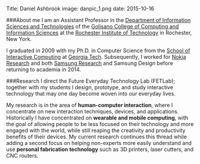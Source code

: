Title: Daniel Ashbrook
image: danpic_1.png
date: 2015-10-16

###About me
I am an Assistant Professor in the [Department of Information Sciences
and Technologies](http://ist.rit.edu/) of the [Golisano College of
Computing and Information Sciences](http://www.rit.edu/gccis) at the
[Rochester Institute of Technology](http://rit.edu) in Rochester, New
York.

I graduated in 2009 with my Ph.D. in Computer Science from the [School
of Interactive Computing](http://www.ic.gatech.edu/) at [Georgia
Tech](http://www.gatech.edu).  Subsequently, I worked for  [Nokia
Research](http://research.nokia.com) and both [Samsung
Research](http://sisa.samsung.com) and Samsung Design before returning
to academia in 2014.

###Research
I direct the Future Everyday Technology Lab (FETLab); together with my
students I design, prototype, and study interactive technology that
may one day become woven into our everyday lives.

My research is in the area of **human-computer interaction**, where I
concentrate on new interaction techniques, devices, and applications.
Historically I have concentrated on **wearable and mobile computing**,
with the goal of allowing people to be less focused on their
technology and more engaged with the world, while still reaping the
creativity and productivity benefits of their devices. My current
research continues this thread while adding a second focus on helping
non-experts more easily understand and use **personal fabrication
technology** such as 3D printers, laser cutters, and CNC routers.
